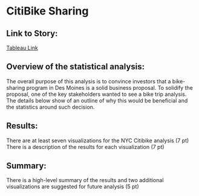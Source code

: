 # CitiBike Sharing

## Link to Story:
[Tableau Link](https://public.tableau.com/app/profile/chauntel.wooten/viz/Book1_16628172542120/Story2?publish=yes)

## Overview of the statistical analysis:
The overall purpose of this analysis is to convince investors that a bike-sharing program in Des Moines is a solid business proposal. To solidify the proposal, one of the key stakeholders wanted to see a bike trip analysis. The details below show of an outline of why this would be beneficial and the statistics around such decision.


## Results:

There are at least seven visualizations for the NYC Citibike analysis (7 pt)
There is a description of the results for each visualization (7 pt)



## Summary:
There is a high-level summary of the results and two additional visualizations are suggested for future analysis (5 pt)

